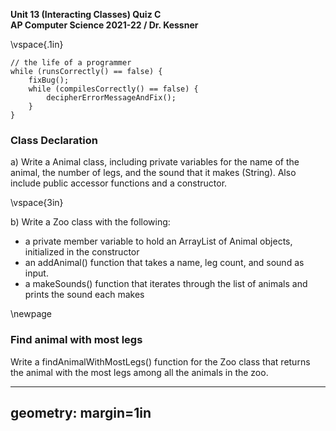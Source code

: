 __Unit 13 (Interacting Classes) Quiz C__  
__AP Computer Science 2021-22 / Dr. Kessner__  

\vspace{.1in}

```
// the life of a programmer
while (runsCorrectly() == false) {
    fixBug();
    while (compilesCorrectly() == false) {
        decipherErrorMessageAndFix();
    }
}
```

### Class Declaration

a) Write a Animal class, including private variables for the name of the
animal, the number of legs, and the sound that it makes (String).  Also include
public accessor functions and a constructor.

\vspace{3in}

b) Write a Zoo class with the following:

* a private member variable to hold an ArrayList of Animal objects, initialized
  in the constructor
* an addAnimal() function that takes a name, leg count, and sound as input.
* a makeSounds() function that iterates through the list of animals and prints the sound
  each makes

\newpage

### Find animal with most legs

Write a findAnimalWithMostLegs() function for the Zoo class that returns the animal with
the most legs among all the animals in the zoo.



---
geometry: margin=1in
---


